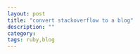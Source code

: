 ```yaml
---
layout: post
title: "convert stackoverflow to a blog"
description: ""
category: 
tags: ruby,blog
---
```

